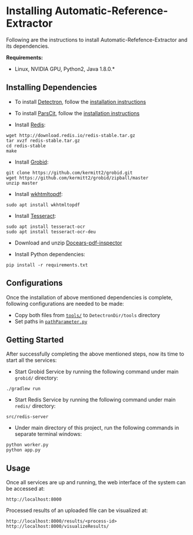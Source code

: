 # Installing Automatic-Reference-Extractor

Following are the instructions to install Automatic-Refefence-Extractor and its dependencies.

**Requirements:**

- Linux, NVIDIA GPU, Python2, Java 1.8.0.*

## Installing Dependencies

- To install [Detectron](https://github.com/facebookresearch/Detectron), follow the [installation instructions](https://github.com/facebookresearch/Detectron/blob/master/INSTALL.md)

- To install [ParsCit](https://github.com/knmnyn/ParsCit), follow the [installation instructions](https://github.com/knmnyn/ParsCit/blob/master/INSTALL)

- Install [Redis](https://redis.io):

```
wget http://download.redis.io/redis-stable.tar.gz
tar xvzf redis-stable.tar.gz
cd redis-stable
make
```

- Install [Grobid](https://github.com/kermitt2/grobid):

```
git clone https://github.com/kermitt2/grobid.git
wget https://github.com/kermitt2/grobid/zipball/master
unzip master
```

- Install [wkhtmltopdf](https://wkhtmltopdf.org/):

```
sudo apt install wkhtmltopdf
```

- Install [Tesseract](https://github.com/tesseract-ocr/tesseract):

```
sudo apt install tesseract-ocr
sudo apt install tesseract-ocr-deu
```

- Download and unzip [Docears-pdf-inspector](http://docear.org/downloads/docears-pdf-inspector.zip)

- Install Python dependencies:

```
pip install -r requirements.txt
```

## Configurations

Once the installation of above mentioned dependencies is complete, following configurations are needed to be made:

- Copy both files from [`tools/`](tools/) to `DetectronDir/tools` directory
- Set paths in [`pathParameter.py`](pathParameter.py)

## Getting Started

After successfully completing the above mentioned steps, now its time to start all the services:

- Start Grobid Service by running the following command under main `grobid/` directory:

```
./gradlew run
```

- Start Redis Service by running the following command under main `redis/` directory:

```
src/redis-server
```

- Under main directory of this project, run the following commands in separate terminal windows:

```
python worker.py
python app.py
```

## Usage

Once all services are up and running, the web interface of the system can be accessed at:

```
http://localhost:8000
```

Processed results of an uploaded file can be visualized at:

```
http://localhost:8000/results/<process-id>
http://localhost:8000/visualizeResults/
```